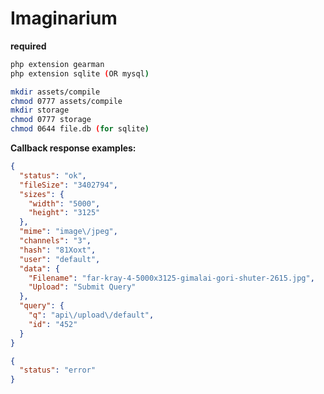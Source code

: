 # Imaginarium

**required**
```bash
php extension gearman
php extension sqlite (OR mysql)
```

```bash
mkdir assets/compile
chmod 0777 assets/compile
mkdir storage
chmod 0777 storage
chmod 0644 file.db (for sqlite)
```

**Callback response examples:**
```json
{
  "status": "ok",
  "fileSize": "3402794",
  "sizes": {
    "width": "5000",
    "height": "3125"
  },
  "mime": "image\/jpeg",
  "channels": "3",
  "hash": "81Xoxt",
  "user": "default",
  "data": {
    "Filename": "far-kray-4-5000x3125-gimalai-gori-shuter-2615.jpg",
    "Upload": "Submit Query"
  },
  "query": {
    "q": "api\/upload\/default",
    "id": "452"
  }
}
```

```json
{
  "status": "error"
}
```
